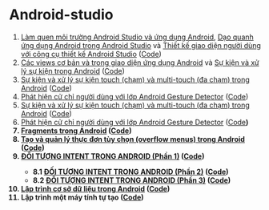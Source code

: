 # Android-studio
<ol>
<li><a href="https://ngocminhtran.com/2018/06/28/lap-trinh-android-dung-android-studio-3-x/">Làm quen  môi trường Android Studio và ứng dụng Android</a>, <a href="https://ngocminhtran.com/2018/07/11/dao-quanh-ung-dung-android-trong-android-studio-3-x/">Dạo quanh ứng dụng Android trong Android Studio</a> và <a href="https://ngocminhtran.com/2018/08/12/thiet-ke-giao-dien-nguoi-dung-voi-cong-cu-thiet-ke-android-studio-3-x/">Thiết kế giao diện người dùng với công cụ thiết kế Android Studio</a> (<a href="https://github.com/tienanh41113/Thiet-ke-giao-dien-nguoi-dung-voi-android-studio">Code</a>)</li>
<li><a href="https://ngocminhtran.com/2018/09/24/cac-views-co-ban-va-trong-giao-dien-ung-dung-android/">Các views cơ bản và trong giao diện ứng dụng Android</a> và <a href="https://ngocminhtran.com/2018/09/24/su-kien-va-xu-ly-su-kien/">Sự kiện và xử lý sự kiện trong Android</a> (<a href="https://github.com/tienanh41113/Cac-view-co-ban-trong-giao-dien-ung-dung-android-studio">Code</a>)</li>
<li><a href="https://ngocminhtran.com/2018/10/06/su-kien-va-xu-ly-su-kien-touch-cham-va-multi-touch-da-cham-trong-android/">Sự kiện và xử lý sự kiện touch (chạm) và multi-touch (đa chạm) trong Android</a> (<a href="https://github.com/tienanh41113/Su-kien-va-xu-ly-su-kien-touch-and-multi-touch-trong-android-studio">Code</a>)</li>
<li><a href="https://ngocminhtran.com/2018/10/08/phat-hien-cu-chi-nguoi-dung-voi-lop-android-gesture-detector/">Phát hiện cử chỉ người dùng với lớp Android Gesture Detector</a> (<a href="https://github.com/tienanh41113/Phat-hien-cu-chi-nguoi-dung-voi-lop-Android-Gesture-Detector">Code</a>)</li>
<li><a href="https://ngocminhtran.com/2018/10/06/su-kien-va-xu-ly-su-kien-touch-cham-va-multi-touch-da-cham-trong-android/">Sự kiện và xử lý sự kiện touch (chạm) và multi-touch (đa chạm) trong Android</a> (<a href="https://github.com/tienanh41113/Su-kien-va-xu-ly-su-kien-touch-and-multi-touch-trong-android-studio">Code</a>)</li>
<li><a href="https://ngocminhtran.com/2018/10/08/phat-hien-cu-chi-nguoi-dung-voi-lop-android-gesture-detector/">Phát hiện cử chỉ người dùng với lớp Android Gesture Detector</a> (<a href="https://github.com/tienanh41113/Phat-hien-cu-chi-nguoi-dung-voi-lop-Android-Gesture-Detector">Code<b/></a>)</li>
<li><a href="https://ngocminhtran.com/2018/10/17/fragments-trong-android/">Fragments trong Android</a> (<a href="https://github.com/tienanh41113/Fragment-trong-Android-studio">Code</a>)</li>
<li><a href="https://ngocminhtran.com/2018/10/27/tao-va-quan-ly-thuc-don-tuy-chon-overflow-menus-trong-android/">Tạo và quản lý thực đơn tùy chọn (overflow menus) trong Android</a> (<a href="https://github.com/tienanh41113/Tao-va-quan-ly-thuc-don-tuy-chon-overflow-menus-trong-Android-">Code</a>)</li>
<li><a href="https://ngocminhtran.com/2018/11/05/doi-tuong-intent-trong-android-phan-1/">ĐỐI TƯỢNG INTENT TRONG ANDROID (Phần 1)</a> (<a href="https://github.com/tienanh41113/Doi-tuong-intent-trong-android">Code</a>)</li>
<ul>
			<li>8.1 <a href="https://ngocminhtran.com/2018/11/05/doi-tuong-intent-trong-android-phan-2/">ĐỐI TƯỢNG INTENT TRONG ANDROID (Phần 2)</a> (<a href="https://github.com/tienanh41113/Doi-tuong-intent-2">Code</a>)</li>
			<li>8.2 <a href="https://ngocminhtran.com/2018/11/05/doi-tuong-intent-trong-android-phan-3/">ĐỐI TƯỢNG INTENT TRONG ANDROID (Phần 3)</a> (<a href="https://github.com/tienanh41113/Doi-tuong-intent-3">Code</a>)</li>
</ul>
<li><a href="https://ngocminhtran.com/2018/11/14/lap-trinh-co-so-du-lieu-trong-android-phan-1//">Lập trình cơ sở dữ liệu trong Android</a> (<a href="https://github.com/tienanh41113/Lap-tring-co-so-du-lieu-trong-android">Code</a>)</li>
<li>Lập trình một máy tính tự tạo (<a href="https://github.com/tienanh41113/May-tinh">Code</a>)</li>
<ol>

